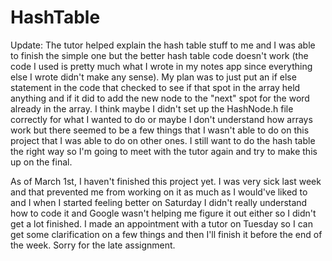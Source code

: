 # HashTable
Update:
The tutor helped explain the hash table stuff to me and I was able to finish the simple one but the better hash table code doesn't work (the code I used is pretty much what I wrote in my notes app since everything else I wrote didn't make any sense). My plan was to just put an if else statement in the code that checked to see if that spot in the array held anything and if it did to add the new node to the "next" spot for the word already in the array. I think maybe I didn't set up the HashNode.h file correctly for what I wanted to do or maybe I don't understand how arrays work but there seemed to be a few things that I wasn't able to do on this project that I was able to do on other ones. I still want to do the hash table the right way so I'm going to meet with the tutor again and try to make this up on the final.

As of March 1st, I haven't finished this project yet. I was very sick last week and that prevented me from working on it as much as I would've liked to and I when I started feeling better on Saturday I didn't really understand how to code it and Google wasn't helping me figure it out either so I didn't get a lot finished. I made an appointment with a tutor on Tuesday so I can get some clarification on a few things and then I'll finish it before the end of the week. Sorry for the late assignment.
